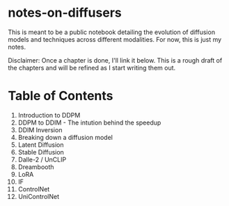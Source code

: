 # notes-on-diffusers
This is meant to be a public notebook detailing the evolution of diffusion models and techniques across different modalities. For now, this is just my notes. 

Disclaimer: Once a chapter is done, I'll link it below. This is a rough draft of the chapters and will be refined as I start writing them out.

# Table of Contents
1. Introduction to DDPM 
2. DDPM to DDIM - The intution behind the speedup
3. DDIM Inversion
4. Breaking down a diffusion model
5. Latent Diffusion
6. Stable Diffusion
7. Dalle-2 / UnCLIP
8. Dreambooth
9. LoRA
10. IF
11. ControlNet
12. UniControlNet
